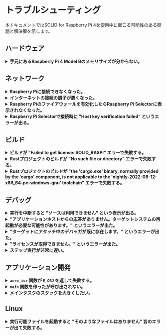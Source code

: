 # トラブルシューティング

本ドキュメントではSOLID for Raspberry Pi 4を使用中に起こる可能性のある問題と解決策を示します。

## ハードウェア

<details>
<summary><b>手元にあるRaspberry Pi 4 Model Bのメモリサイズが分からない。</b></summary>

Raspberry Pi 4上で `/proc/cpuinfo` から[モデルリビジョンコード][4]を取得して判別できます。2022年の時点では以下の規則に従っているようです。

| リビジョンコード | モデル | メモリサイズ |
| ---------------- | ------ | ------------ |
| `a0311*`         | 4B     | 1GB          |
| `b0311*`         | 4B     | 2GB          |
| `c0311*`         | 4B     | 4GB          |
| `d0311*`         | 4B     | 8GB          |

例えば、以下の例ではRaspberry Pi 4 Model B 8GBモデルであると分かります。

```
$ cat /proc/cpuinfo | grep Revision
Revision        : d03114
```

</details>

## ネットワーク

<details>
<summary><b>Raspberry Piに接続できなくなった。</b></summary>

Linuxカーネルがハングアップしている可能性が疑われます。UARTコンソールでエンターキーを入力し、Linuxのログインプロンプトが表示されるか確認してください。UARTコンソールも反応しない場合、Raspberry Piの電源を切断して再起動することが必要です。

SOLID-OSとLinuxは完全に分離されていないため、モニタデバッガやロードしたアプリケーションの誤作動が原因でLinuxがハングアップする可能性があります。例えば、Linuxが使用しているペリフェラルの割込みラインの設定をSOLID-OSから変更することは推奨されません。

</details>

<details>
<summary><b>インターネットの接続の調子が悪くなった。</b></summary>

Raspberry Piがハングアップしていないか確認してください。Linuxカーネルがハングアップするとハードウェアが大量の[Pauseフレーム][2]を送信し、一部のネットワーク機器の動作に一時的な支障を来す場合があることを確認しています。

</details>

<details>
<summary><b>Raspberry Piのファイアウォールを有効化したらRaspberry Pi Selectorに表示されなくなった。</b></summary>

Raspberry PiがUDPポート51590のパケットが受信できるように設定してください。

</details>

<details>
<summary><b>Raspberry Pi Selectorで接続時に "Host key verification failed" というエラーが出る。</b></summary>

SSHサーバーは固有の識別子を持っており、SSHクライアントはこれとホスト名の対応関係を `%USERPROFILE%\.ssh\known_hosts` テキストファイルで記憶しています。Raspberry Pi Selectorはここに記憶された既知のサーバーにのみ接続できます。既知のサーバーでも、記憶されているのと全く同じホスト名で接続しなければなりません。

対応関係を記憶させるには、一度Windows標準のSSHクライアントを使用して[サーバーに接続](system-linux.md#sshリモートログイン)してください。この際、**ホスト名がRaspberry Pi Selectorに登録されているものと完全に同じ**になるようにしてください。

> **注意:** WSL (Windows Subsystem for Linux) やMSYS2からこれを行うと異なる場所の `known_hosts` に保存される可能性があります。[Windowsオプション機能][9]として提供されているOpenSSHクライアントを使用するようにしてください。

<p align="center"><img src="img/lm-ssh-hostname.png"></p>

</details>

## ビルド

<details>
<summary><b>ビルドが "Failed to get license: SOLID_RASPI" エラーで失敗する。</b></summary>

Raspberry Pi Selectorが起動していて、[ターゲットに接続](license.md#raspberry-pi-selectorの起動とライセンスの取得)した状態であることを確認してください。

</details>

<details>
<summary><b>Rustプロジェクトのビルドが "No such file or directory" エラーで失敗する。</b></summary>

Rust MinGWツールチェーンの[制約][3]です。ソリューションを非ASCII文字を含まない短いパスの場所に移動して再度お試しください。ソリューションの完全パスが110文字以内に収まるようにすることを推奨します。

</details>

<details>
<summary><b>Rustプロジェクトのビルドが "the 'cargo.exe' binary, normally provided by the 'cargo' component, is not applicable to the 'nightly-2022-08-12-x86_64-pc-windows-gnu' toolchain" エラーで失敗する。</b></summary>

ツールチェーンのインストールに失敗している可能性があります。SOLID-IDEを終了後、コマンドプロンプトで以下のコマンドを実行し、ツールチェーンの再インストールを行ってから、再度お試しください。

```
rustup toolchain uninstall nightly-2022-08-12-x86_64-pc-windows-gnu
rustup toolchain install nightly-2022-08-12-x86_64-pc-windows-gnu
```

</details>

## デバッグ

<details>
<summary><b>実行を中断すると "ソースは利用できません" という表示が出る。</b></summary>

リアルタイムOSのソースコードは提供されていないため、ここで実行を中断した場合はソースコードは表示されません。ただし、この場合でも呼び出し履歴ウィンドウ (<kbd>Alt+7</kbd>) から呼び出し元を辿ることはできます。

アイドル状態 (実行可能なタスクがない) の場合もOS内で実行が中断します。この状況は次の方法で確認することができます。

- 呼び出し履歴ウィンドウ (<kbd>Alt+7</kbd>) に `ghost_debug.elf!_kernel_exit_and_dispatch()` という行のみが表示されている。
- 逆アセンブルウィンドウ (<kbd>Alt+8</kbd>) を表示すると `wfi` (Wait for Interrupt) 命令で実行が中断している。

待ち状態のタスクを探すには[スレッド][7] (<kbd>Ctrl+Alt+H</kbd>) または[並列スタック][8]ウィンドウ (<kbd>Ctrl+Shift+D</kbd>, <kbd>S</kbd>) を使用すると便利です。タスクの待ち要因は[RTOSビューア][5]で確認できます。

</details>

<details>
<summary><b>"アプリケーションホストからの応答がありません。ターゲットシステムの再起動が必要な可能性があります。" というエラーが出た。</b></summary>

デバッグモニタがハングアップしていることが考えられます。この場合、 `sudo reboot` コマンドなどの方法でRaspberry Piを再起動することが必要です。これはモニタデバッガの[技術的制限](limitations.md)です。

</details>

<details>
<summary><b>"ターゲットにアタッチ中のデバッガが既に存在します。" というエラーが出た。</b></summary>

他にデバッガのインスタンスが存在しないのにもかかわらずこのメッセージが表示される場合、次のコマンドをRaspberry Pi上で実行することで、Ghostdを強制的に再起動し、デバッグモニタへの接続をすべて切断することができます。

```
$ sudo systemctl restart ghostd
```

</details>

<details>
<summary><b>"ライセンスが取得できません。" というエラーが出た。</b></summary>

Raspberry Pi Selectorが起動していて、[ターゲットに接続](license.md#raspberry-pi-selectorの起動とライセンスの取得)した状態であることを確認してください。

</details>

<details>
<summary><b>ステップ実行が非常に遅い。</b></summary>

[RTOSビューア][5]が表示中の場合、実行を停止するたびにウィンドウの内容を更新するため、 ステップ実行などの動作が極端に遅くなります。ステップ実行を行う際は非表示にするか、[自動更新を停止する][6]ことをお勧めします。

</details>

## アプリケーション開発

<details>
<summary><b><code>acre_isr</code> 関数が <code>E_OBJ</code> を返して失敗する。</b></summary>

割込みハンドラはSOLID-OSが提供する [`SOLID_INTC_Register`][1] 関数を使用して登録してください。[`acre_isr` 関数は使用できません。](limitations.md#割込みハンドラ)

</details>

<details>
<summary><b><code>main</code> 関数を作ったが呼び出されない。</b></summary>

SOLID for Raspberry Pi 4アプリケーションはSOLID独自のローダブル形式を使用しており、 `slo_main` がRTOSメインタスクから呼び出されるエントリポイント (入り口関数) となります。このエントリポイントは各言語で以下のようにして定義できます。

```c
void slo_main() { /* ... */ }                   // C
```

```c++
extern "C" void slo_main() { /* ... */ }        // C++
```

```rust
#[no_mangle]
pub extern "C" fn slo_main() { /* ... */ }      // Rust
```

</details>

<details>
<summary><b>メインタスクのスタックを大きくしたい。</b></summary>

メインタスクのスタックサイズは変更できないため、独自のスタックサイズを指定した新しいタスクを起動してください。

```c++
// C++
const T_CTSK inner_main_task_opts = {
    .tskatr = 0,
    .exinf = 0,
    .task = inner_main_task,
    .itskpri = 5,
    .stksz = 1024 * 256, // 256KiB
    .stk = NULL,
    .iprcid = 1,
    .affinity = 0b01,
};
acre_tsk(&inner_main_task_opts);
```

```rust
// Rust
std::thread::Builder::new()
    .stack_size(256 * 1024) // 256KiB
    .spawn(inner_main_task)
    .expect("failed to spawn an inner main task")
    .join()
    .expect("inner main task panicked");
```

</details>

## Linux

<details>
<summary><b>実行可能ファイルを起動すると "そのようなファイルはありません" 旨のエラーが出て失敗する。</b></summary>

`file` コマンドを使用して実行可能ファイルのターゲットCPUアーキテクチャを確認してください。SOLID for Raspberry Pi 4のOSイメージのRaspberry Pi OSは **64-bit Arm (AArch64)** バージョンを使用しており、32-bit Arm向けにビルドされたプログラムは初期状態では起動できない場合があります。

```
$ file xxx
xxx: ELF 64-bit LSB pie executable, ARM aarch64, version 1 (SYSV), dynamically linked, interpreter /lib/ld-linux-aarch64.so.1, ...
         ^^^^^^                     ^^^^^^^^^^^
            '---------------+-------------'
                            |
                           good     

$ file xxx
xxx: ELF 32-bit LSB pie executable, ARM, EABI5 version 1 (SYSV), dynamically linked, interpreter /lib/ld-linux-armhf.so.3, ...
         ^^^^^^                     ^^^
            '-------------+----------'
                          |
                         BAD       
```

32-bit Arm向けにビルドされたプログラムを起動するためには32-bit Arm向けのシステムライブラリを別途インストールする必要があります。(Stack Exchange, "[How to run 32-bit (armhf) binaries on 64-bit (arm64) Debian OS on Raspberry Pi?](https://unix.stackexchange.com/a/683867)")

</details>


[1]: http://solid.kmckk.com/doc/skit/current/os/cs/intc.html#c.SOLID_INTC_Register
[2]: https://en.wikipedia.org/wiki/Ethernet_flow_control#Pause_frame
[3]: http://solid.kmckk.com/doc/skit/current/troubleshooting/rust-path-length.html
[4]: https://www.raspberrypi.com/documentation/computers/raspberry-pi.html#new-style-revision-codes-in-use
[5]: http://solid.kmckk.com/doc/skit/current/user_guide/rtos_viewer.html
[6]: http://solid.kmckk.com/doc/skit/current/user_guide/rtos_viewer.html#id19
[7]: http://solid.kmckk.com/doc/skit/current/user_guide/thread-viewer.html
[8]: http://solid.kmckk.com/doc/skit/current/user_guide/parallel_stack.html
[9]: https://learn.microsoft.com/ja-jp/windows-server/administration/openssh/openssh_install_firstuse

